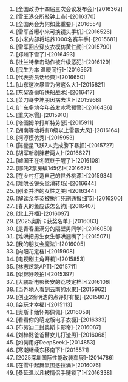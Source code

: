 
1. [全国政协十四届三次会议发布会]-[2016362]
1. [雪王港交所敲钟上市]-[2016370]
1. [全国两会为何如此重要]-[2016554]
1. [雷军首曝小米可换镜头手机]-[2016526]
1. [小米内部将培养1000名赛车手]-[2015681]
1. [雷军回应穿皮衣模仿黄仁勋]-[2015790]
1. [郑州下雪了]-[2016493]
1. [杜兰特拳击动作被升级恶犯]-[2016129]
1. [民生为本 温暖同行]-[2016567]
1. [代表委员话经典]-[2016650]
1. [山东这次暴雪为何这么大]-[2015821]
1. [东契奇偷听快船战术]-[2016417]
1. [菜刀哥李坤朋因病去世]-[2015968]
1. [广东多地今年首发冰雹预警]-[2016436]
1. [重庆冰雹]-[2015910]
1. [塔图姆单打斯特劳瑟]-[2015911]
1. [湖南等地将有8级以上雷暴大风]-[2016164]
1. [柯淳模仿秀]-[2015953]
1. [陈登星飞跃7人完成胯下暴扣]-[2015727]
1. [胡军新剧胖若两人]-[2016627]
1. [嘘国王在冬眠终于醒了]-[2016108]
1. [哪吒2票房破145亿]-[2016675]
1. [在乡村打造自己的世外桃源]-[2015934]
1. [难哄长镜头丝滑转场]-[2016644]
1. [刚柔并济的女性之美]-[2016344]
1. [解读余华英被执行死刑通报细节]-[2016200]
1. [春天的鱼应该怎么钓]-[2016407]
1. [北上开播]-[2016097]
1. [2025奥斯卡获奖名单]-[2016083]
1. [是青春里满分的隔壁男同学]-[2016050]
1. [难哄把男生女生都哄翘嘴了]-[2015071]
1. [我的朋友会魔法]-[2016005]
1. [向阳花定档]-[2015908]
1. [电视剧主角开机]-[2015853]
1. [林志炫跳APT]-[2015711]
1. [似锦好敢拍]-[2015397]
1. [大鹏新电影长安的荔枝定档]-[2016106]
1. [当外地人看到云南的水果]-[2015962]
1. [创亚2徐明浩的点评好有梗]-[2015807]
1. [会玩才幸福]-[2015113]
1. [奥斯卡缅怀郑佩佩]-[2016058]
1. [看看你的萌宠版电子衣橱]-[2016333]
1. [布劳迪二封奥斯卡影帝]-[2016087]
1. [刘梓懿爸爸替女儿打渣男]-[2016068]
1. [如何用好DeepSeek]-[2014853]
1. [寒潮继续东移南下]-[2015571]
1. [2025深圳国际性能改装车展]-[2014786]
1. [在雪中起舞氛围感拉满]-[2016076]
1. [桑延温以凡被情侣手链锁了]-[2016338]